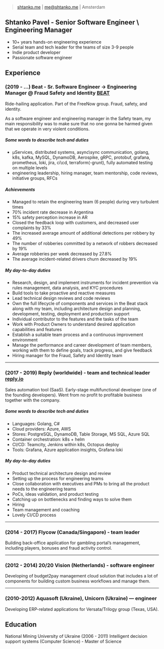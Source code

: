 > [shtanko.me](https://shtanko.me) | [me@shtanko.me](mailto:me@shtanko.me) | Amsterdam

##  Shtanko Pavel - Senior Software Engineer \ Engineering Manager
- 10+ years hands-on engineering experience
- Serial team and tech leader for the teams of size 3-9 people
- Indie product developer
- Passionate software engineer 

## Experience 

### (2019 - ...) Beat - Sr. Software Engineer -> Engineering Manager @ Fraud Safety and Identity [BEAT](https://thebeat.co)
Ride-hailing application. Part of the FreeNow group. Fraud, safety, and identity.

As a software engineer and engineering manager in the Safety team, 
my main responsibility was to make sure that no one gonna be harmed given that 
we operate in very violent conditions. 

##### Some words to describe tech and duties 
- µServices, distributed systems, async\sync communication, golang, k8s, kafka, MySQL, DynamoDB, Aerospike, 
gRPC, protobuf, grafana, prometheus, loki, jira, ci\cd, terraform(-grunt), fully automated testing on multiple levels
- engineering leadership, hiring manager, team mentorship, code reviews, initiative groups, RFCs 

##### Achievements
- Managed to retain the engineering team (6 people) during very turbulent times
- 70% incident rate decrease in Argentina
- 15% safety perception increase in AR
- Closed the feedback loop with customers, and decreased user complaints by 33%
- The increased average amount of additional detections per robbery by 49%
- The number of robberies committed by a network of robbers decreased by 19%
- Average robberies per week decreased by 27.8%
- The average incident-related drivers churn decreased by 19%

##### My day-to-day duties 
- Research, design, and implement instruments for incident prevention via rules management, data analysis, and KYC procedures 
- Build tools to take proactive and reactive measures
- Lead technical design reviews and code reviews
- Own the full lifecycle of components and services in the Beat stack along with my team, including architecture design and planning, development, testing, deployment and production support
- Individual contributor to the features and the tasks of the team
- Work with Product Owners to understand desired application capabilities and features
- Establish a suitable team process and a continuous improvement environment
- Manage the performance and career development of team members, working with them to define goals, track progress, and give feedback
- Hiring manager for the Fraud, Safety and Identity team

--- 

### (2017 - 2019) Reply (worldwide) - team and technical leader [reply.io](https://reply.io)
Sales automation tool (SaaS). Early-stage multifunctional developer (one of the founding developers). 
Went from no profit to profitable business together with the company.

##### Some words to describe tech and duties 
- Languages: Golang, C# 
- Cloud providers: Azure, AWS 
- Stores: PostgreSQL, DynamoDB, Table Storage, MS SQL, Azure SQL 
- Container orchestration: k8s + helm 
- CI/CD: Teamcity, Jenkins within k8s, Octopus deploy 
- Tools: Grafana, Azure application insights, Grafana loki 

##### My day-to-day duties 
- Product technical architecture design and review
- Setting up the process for engineering teams
- Close collaboration with executives and PMs to bring all the product needs to the engineering teams
- PoCs, ideas validation, and product testing
- Catching up on bottlenecks and finding ways to solve them
- Hiring
- Team management and coaching
- Lovely CI/CD process

--- 

### (2014 - 2017) Flycow (Canada/Singapore) - team leader 
Building back-office application for gambling portal’s management, including players, 
bonuses and fraud activity control.

---

### (2012 - 2014) 20/20 Vision (Netherlands) - software engineer 
Developing of budget2pay management cloud solution that includes a lot of components 
for building custom business workflows and manage them.

---

### (2010-2012) Aquasoft (Ukraine), Unicorn (Ukraine) — engineer 
Developing ERP-related applications for Versata/Trilogy group (Texas, USA). 

## Education
National Mining University of Ukraine (2006 - 2011)
Intelligent decision support systems (Computer Science) - Master of Science
